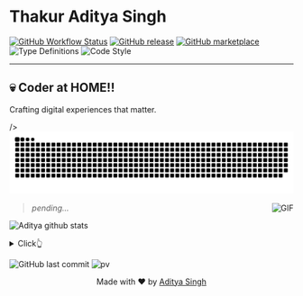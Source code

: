 # Thakur Aditya Singh

[![GitHub Workflow Status](https://img.shields.io/github/actions/workflow/status/platane/platane/main.yml?label=action&style=for-the-badge)](https://github.com/Platane/Platane/actions/workflows/main.yml)
[![GitHub release](https://img.shields.io/github/release/platane/snk.svg?style=for-the-badge)](https://github.com/platane/snk/releases/latest)
[![GitHub marketplace](https://img.shields.io/badge/marketplace-snake-blue?logo=github&style=for-the-badge)](https://github.com/marketplace/actions/generate-snake-game-from-github-contribution-grid)
![Type Definitions](https://img.shields.io/npm/types/typescript?style=for-the-badge)
![Code Style](https://img.shields.io/badge/code_style-prettier-ff69b4.svg?style=for-the-badge)

---

## 💀 Coder at HOME!!



Crafting digital experiences that matter.

<picture>
  <source
    media="(prefers-color-scheme: dark)"
    srcset="https://raw.githubusercontent.com/platane/snk/output/github-user-contribution (1).svg"
   
  />
  <source
    media="(prefers-color-scheme: light)"
    srcset="https://raw.githubusercontent.com/platane/snk/output/  github-user-contribution (2).svg"
  />
  <img
    alt="GitHub contribution grid snake animation"
    src="https://raw.githubusercontent.com/platane/snk/output/github-contribution-grid-snake.svg"
  />
</picture>

<img align="right" alt="GIF" src="https://media.giphy.com/media/3ohzdKvLT1DxFxhZAI/giphy.gif" />

> *pending...*

![Aditya github stats](https://github-readme-stats.vercel.app/api?username=mopig&show_icons=true&theme=dracula&hide=stars,issues)
 



<details>
  <summary>Click👆</summary>
  <pre>
  🤷‍♂️
  </pre>
</details>



![GitHub last commit](https://img.shields.io/github/last-commit/mopig/mopig)
![pv](https://pageview.vercel.app/?github_user=mopig)





<p align="center">
  Made with ❤️ by <a href="https://github.com/Thakuraditya1512">Aditya Singh</a>
</p>

